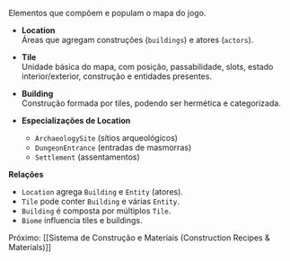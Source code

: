 Elementos que compõem e populam o mapa do jogo.

- **Location**  
  Áreas que agregam construções (`buildings`) e atores (`actors`).

- **Tile**  
  Unidade básica do mapa, com posição, passabilidade, slots, estado interior/exterior, construção e entidades presentes.

- **Building**  
  Construção formada por tiles, podendo ser hermética e categorizada.

- **Especializações de Location**  
  - `ArchaeologySite` (sítios arqueológicos)  
  - `DungeonEntrance` (entradas de masmorras)  
  - `Settlement` (assentamentos)

**Relações**  
- `Location` agrega `Building` e `Entity` (atores).  
- `Tile` pode conter `Building` e várias `Entity`.  
- `Building` é composta por múltiplos `Tile`.  
- `Biome` influencia tiles e buildings.

Próximo: [[Sistema de Construção e Materiais (Construction Recipes & Materials)]]